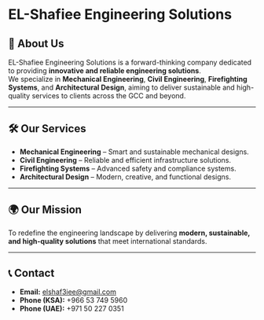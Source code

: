 # EL-Shafiee Engineering Solutions

## 🏢 About Us
EL-Shafiee Engineering Solutions is a forward-thinking company dedicated to providing **innovative and reliable engineering solutions**.  
We specialize in **Mechanical Engineering**, **Civil Engineering**, **Firefighting Systems**, and **Architectural Design**, aiming to deliver sustainable and high-quality services to clients across the GCC and beyond.

---

## 🛠 Our Services
- **Mechanical Engineering** – Smart and sustainable mechanical designs.  
- **Civil Engineering** – Reliable and efficient infrastructure solutions.  
- **Firefighting Systems** – Advanced safety and compliance systems.  
- **Architectural Design** – Modern, creative, and functional designs.

---

## 🌍 Our Mission
To redefine the engineering landscape by delivering **modern, sustainable, and high-quality solutions** that meet international standards.

---

## 📞 Contact
- **Email:** elshaf3iee@gmail.com  
- **Phone (KSA):** +966 53 749 5960  
- **Phone (UAE):** +971 50 227 0351
